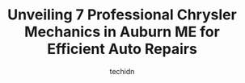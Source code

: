 ---
layout: ampstory
image: https://images.unsplash.com/photo-1619843810917-548e472b9055?ixlib=rb-4.0.3&ixid=MnwxMjA3fDB8MHxwaG90by1wYWdlfHx8fGVufDB8fHx8&auto=format&fit=crop&w=640&h=853&q=80
author: techidn
featured: false
description: For top-quality automotive repairs and maintenance, visit the 7 best Chrysler Mechanic in Auburn ME, USA. Their reputation for excellence and their dedication to customer satisfaction make t
title: Unveiling 7 Professional Chrysler Mechanics in Auburn ME for Efficient Auto Repairs
cover:
   title: Unveiling 7 Professional Chrysler Mechanics in Auburn ME for Efficient Auto Repairs
   subtitle: Rickpate
   background: https://images.unsplash.com/photo-1619843810917-548e472b9055?ixlib=rb-4.0.3&ixid=MnwxMjA3fDB8MHxwaG90by1wYWdlfHx8fGVufDB8fHx8&auto=format&fit=crop&w=640&h=853&q=80

pages: 
 - layout: thirds
   top: <h1>#1 Lee Auto Mall</h1>
   bottom: "<p>We needed a new truck, and spoke with Sarah. She was thorough, and understanding, and didnt leave any options out.  She knew exactly what we were looking for, and had fo</p>"
   background: https://www.knot35.com/toplist/wp-content/uploads/2023/06/best-chrysler-mechanic-1-in-auburn-me-1685835111.jpeg
   backgroundblur: true
 - layout: thirds
   top: <h1>#2 Greeleys Garage</h1>
   bottom: "<p>741 Washington St N, Auburn, ME 04210, United States</p>"
   background: https://www.knot35.com/toplist/wp-content/uploads/2023/06/best-chrysler-mechanic-2-in-auburn-me-1685835112.jpeg
   cta:
      link: https://www.knot35.com/toplist/unveiling-7-professional-chrysler-mechanics-in-auburn-me-for-efficient-auto-repairs/
      text: Unveiling 7 Professional Chrysler Mechanics in Auburn ME for Efficient Auto Repairs
 - layout: thirds
   top: <h1>#3 Morins Auto Center</h1>
   bottom: "<p>1122 Center St, Auburn, ME 04210, United States</p>"
   background: https://www.knot35.com/toplist/wp-content/uploads/2023/06/best-chrysler-mechanic-3-in-auburn-me-1685835112.jpeg
   cta:
      link: https://www.knot35.com/toplist/unveiling-7-professional-chrysler-mechanics-in-auburn-me-for-efficient-auto-repairs/
      text: Unveiling 7 Professional Chrysler Mechanics in Auburn ME for Efficient Auto Repairs
 - layout: thirds
   top: <h1>#4 Brads Precision Auto Repair</h1>
   bottom: "<p>144 Riverside Dr, Auburn, ME 04210, United States</p>"
   background: https://images.unsplash.com/photo-1534312527009-56c7016453e6?ixlib=rb-4.0.3&ixid=MnwxMjA3fDB8MHxwaG90by1wYWdlfHx8fGVufDB8fHx8&auto=format&fit=crop&w=640&h=853&q=80
   cta:
      link: https://www.knot35.com/toplist/unveiling-7-professional-chrysler-mechanics-in-auburn-me-for-efficient-auto-repairs/
      text: Unveiling 7 Professional Chrysler Mechanics in Auburn ME for Efficient Auto Repairs
 - layout: thirds
   top: <h1>#5 Center Street Auto Service</h1>
   bottom: "<p>1100 Center St, Auburn, ME 04210, United States</p>"
   background: https://images.unsplash.com/photo-1561679660-d00ee1e0dc8e?ixlib=rb-4.0.3&ixid=MnwxMjA3fDB8MHxwaG90by1wYWdlfHx8fGVufDB8fHx8&auto=format&fit=crop&w=640&h=853&q=80
   cta:
      link: https://www.knot35.com/toplist/unveiling-7-professional-chrysler-mechanics-in-auburn-me-for-efficient-auto-repairs/
      text: Unveiling 7 Professional Chrysler Mechanics in Auburn ME for Efficient Auto Repairs
 - layout: thirds
   top: <h1>#6 Evergreen Subaru Service Center</h1>
   bottom: "<p>49 Subaru Dr, Auburn, ME 04210, United States</p>"
   background: https://images.unsplash.com/photo-1547366785-564103df7e13?ixlib=rb-4.0.3&ixid=MnwxMjA3fDB8MHxwaG90by1wYWdlfHx8fGVufDB8fHx8&auto=format&fit=crop&w=640&h=853&q=80
   cta:
      link: https://www.knot35.com/toplist/unveiling-7-professional-chrysler-mechanics-in-auburn-me-for-efficient-auto-repairs/
      text: Unveiling 7 Professional Chrysler Mechanics in Auburn ME for Efficient Auto Repairs
 - layout: thirds
   top: <h1>#7 Discount Auto Repair</h1>
   bottom: "<p>525 Washington St N, Auburn, ME 04210, United States</p>"
   background: https://images.unsplash.com/photo-1488554378835-f7acf46e6c98?ixlib=rb-4.0.3&ixid=MnwxMjA3fDB8MHxwaG90by1wYWdlfHx8fGVufDB8fHx8&auto=format&fit=crop&w=640&h=853&q=80
   cta:
      link: https://www.knot35.com/toplist/unveiling-7-professional-chrysler-mechanics-in-auburn-me-for-efficient-auto-repairs/
      text: Unveiling 7 Professional Chrysler Mechanics in Auburn ME for Efficient Auto Repairs
 - layout: thirds
   middle: Continue reading...
   background: https://images.unsplash.com/photo-1564951434112-64d74cc2a2d7?ixlib=rb-4.0.3&ixid=MnwxMjA3fDB8MHxwaG90by1wYWdlfHx8fGVufDB8fHx8&auto=format&fit=crop&w=640&h=853&q=80
   cta:
      link: https://www.knot35.com/toplist/unveiling-7-professional-chrysler-mechanics-in-auburn-me-for-efficient-auto-repairs/
      text: Unveiling 7 Professional Chrysler Mechanics in Auburn ME for Efficient Auto Repairs
      
---